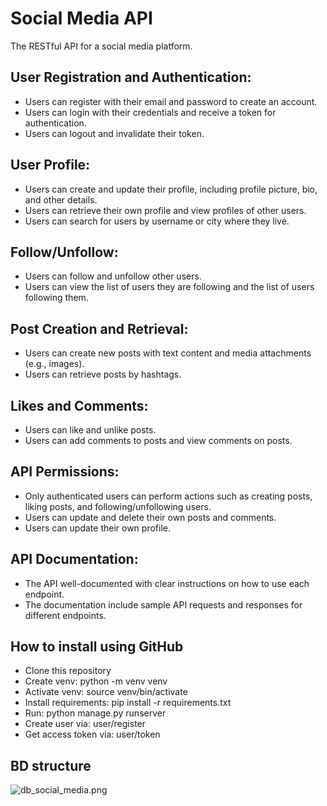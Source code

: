 # Social Media API

The RESTful API for a social media platform. 


## User Registration and Authentication:

- Users can register with their email and password to create an account.
- Users can login with their credentials and receive a token for authentication.
- Users can logout and invalidate their token.

## User Profile:
- Users can create and update their profile, including profile picture, bio, and other details.
- Users can retrieve their own profile and view profiles of other users.
- Users can search for users by username or city where they live.

## Follow/Unfollow:
- Users can follow and unfollow other users.
- Users can view the list of users they are following and the list of users following them.

## Post Creation and Retrieval:
- Users can create new posts with text content and media attachments (e.g., images).
- Users can retrieve posts by hashtags.

## Likes and Comments:
- Users can like and unlike posts. 
- Users can add comments to posts and view comments on posts.


## API Permissions:
- Only authenticated users can perform actions such as creating posts, liking posts, and following/unfollowing users.
- Users can update and delete their own posts and comments.
- Users can update their own profile.

## API Documentation:
- The API well-documented with clear instructions on how to use each endpoint.
- The documentation include sample API requests and responses for different endpoints.

## How to install using GitHub

- Clone this repository
- Create venv: python -m venv venv
- Activate venv: source venv/bin/activate
- Install requirements: pip install -r requirements.txt
- Run: python manage.py runserver
- Create user via: user/register
- Get access token via: user/token

## BD structure

![db_social_media.png](..%2F..%2F%D0%97%D0%BE%D0%B1%D1%80%D0%B0%D0%B6%D0%B5%D0%BD%D0%BD%D1%8F%2Fdb_social_media.png)